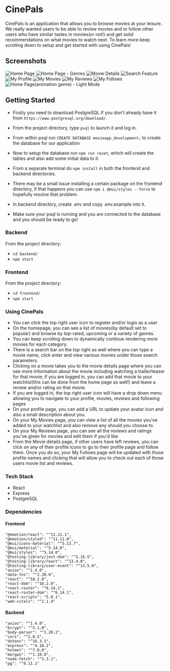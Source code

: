 # CinePals

CinePals is an application that allows you to browse movies at your leisure. We really wanted users to be able to review movies and to follow other users who have similar tastes in movies(or not!) and get solid recommendations on what movies to watch next. To learn more keep scrolling down to setup and get started with using CinePals!

## Screenshots

![Home Page](https://github.com/i8Raffles/final_project/blob/master/docs/home-page.PNG?raw=true)
![Home Page - Genres](https://github.com/i8Raffles/final_project/blob/master/docs/genres.PNG?raw=true)
![Movie Details](https://github.com/i8Raffles/final_project/blob/master/docs/movie-details.PNG?raw=true)
![Search Feature](https://github.com/i8Raffles/final_project/blob/master/docs/search-feature.PNG?raw=true)
![My Profile](https://github.com/i8Raffles/final_project/blob/master/docs/my-profile.PNG?raw=true)
![My Movies](https://github.com/i8Raffles/final_project/blob/master/docs/my-movielist.PNG?raw=true)
![My Reviews](https://github.com/i8Raffles/final_project/blob/master/docs/my-reviews.PNG?raw=true)
![My Follows](https://github.com/i8Raffles/final_project/blob/master/docs/my-follows.PNG?raw=true)
![Home Page(animation genre) - Light Mode](https://github.com/i8Raffles/final_project/blob/master/docs/home-page-lightmode.PNG?raw=true)


## Getting Started

- Firstly you need to download PostgreSQL if you don't already have it from `https://www.postgresql.org/download/`.

- From the project directory, type `psql` to launch it and log in.

- From within psql run `CREATE DATABASE movieapp_development;` to create the database for our application

- Now to setup the database run `npm run reset`, which will create the tables and also add some initial data to it.

- From a separate terminal do `npm install` in both the frontend and backend directories.

- There may be a small issue installing a certain package on the frontend directory, if that happens you can use `npm i @mui/styles --force` to hopefully resolve that problem.

- In backend directory, create .env and copy .env.example into it.  

- Make sure your psql is running and you are connected to the database and you should be ready to go!

### Backend

From the project directory:
- `cd backend/`
- `npm start`

### Frontend

From the project directory:
- `cd frontend/`
- `npm start`


### Using CinePals

- You can click the top right user icon to register and/or login as a user
- On the homepage, you can see a list of movies(by default set to popular) and browse by top-rated, upcoming or a variety of genres.
- You can keep scrolling down to dynamically continue rendering more movies for each category.
- There is a search bar on the top right as well where you can type a movie name, click enter and view various movies under those search parameters.
- Clicking on a movie takes you to the movie details page where you can see more information about the movie including watching a trailer/teaser for that movie; if you are logged in, you can add that movie to your watchlist(this can be done from the home page as well!) and leave a review and/or rating on that movie.
- If you are logged in, the top right user icon will have a drop down menu allowing you to navigate to your profile, movies, reviews and following pages
- On your profile page, you can add a URL to update your avatar icon and also a small description about you.
- On your My Movies page, you can view a list of all the movies you've added to your watchlist and also remove any should you choose to.
- On your My Reviews page, you can see all the reviews and ratings you've given for movies and edit them if you'd like
- From the Movie details page, if other users have left reviews, you can click on any of their profile icons to go to their profile page and follow them. Once you do so, your My Follows page will be updated with those profile names and clicking that will allow you to check out each of those users movie list and reviews.


### Tech Stack

- React
- Express
- PostgreSQL


### Dependencies 

#### Frontend
    "@emotion/react": "^11.11.1",
    "@emotion/styled": "^11.11.0",
    "@mui/icons-material": "^5.13.7",
    "@mui/material": "^5.14.0",
    "@mui/styles": "^5.14.0",
    "@testing-library/jest-dom": "^5.16.5",
    "@testing-library/react": "^13.4.0",
    "@testing-library/user-event": "^13.5.0",
    "axios": "^1.4.0",
    "date-fns": "^2.30.0",
    "react": "^18.2.0",
    "react-dom": "^18.2.0",
    "react-router": "^6.14.1",
    "react-router-dom": "^6.14.1",
    "react-scripts": "5.0.1",
    "web-vitals": "^2.1.4"

#### Backend
    "axios": "^1.4.0",
    "bcrypt": "^5.1.0",
    "body-parser": "^1.20.2",
    "cors": "^2.8.5",
    "dotenv": "^16.3.1",
    "express": "^4.18.2",
    "helmet": "^7.0.0",
    "morgan": "^1.10.0",
    "node-fetch": "^3.3.1",
    "pg": "^8.11.1"